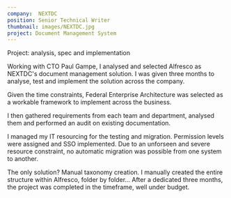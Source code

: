 ```yaml
---
company:  NEXTDC
position: Senior Technical Writer
thumbnail: images/NEXTDC.jpg
project: Document Management System
---
```


Project: analysis, spec and implementation

Working with CTO Paul Gampe, I analysed and selected Alfresco as NEXTDC's document management solution. I was given three months to analyse, test and implement the solution across the company.

Given the time constraints, Federal Enterprise Architecture was selected as a workable framework to implement across the business.

I then gathered requirements from each team and department, analysed them and performed an audit on existing documentation.

I managed my IT resourcing for the testing and migration. Permission levels were assigned and SSO implemented. Due to an unforseen and severe resource constraint, no automatic migration was possible from one system to another.

The only solution? Manual taxonomy creation. I manually created the entire structure within Alfresco, folder by folder...
After a dedicated three months, the project was completed in the timeframe, well under budget.
